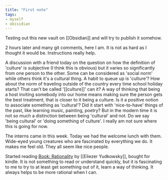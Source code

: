 ```yaml
---
title: "First note"
tags:
- myself
- obisidian
---
```


Testing out this new vault on [[Obsidian]] and will try to publish it somehow. 

2 hours later and many git comments, here I am. It is not as hard as I thought it would be. Instructions really help. 

A discussion with a friend today on the question on how the definition of 'culture' is subjective (I think this is obvious) but it varies so significantly from one person to the other. Some can be considered as 'social norm' while others think it's a cultural thing. A habit to queue up is 'culture'? How about the norm of traveling outside of the country every time school holiday starts? That can't be called '[[culture]]' can it? A way of thinking that being a host inviting somebody into our home means making sure the person gets the best treatment, that is closer to it being a culture. Is it a positive notion to associate something as 'cultural'? Did it start with 'nice-to-have' things of the past, like learning music, painting, poetry? But in the modern time it is not so much a distinction between being 'cultural' and not. Do we say 'being cultural' or 'doing something of culture'. I really am not sure where this is going for now. 

The interns came in this week. Today we had the welcome lunch with them. Wide-eyed young creatures who are fascinated by everything we do. It makes me feel old. They all seem like nice people.

Started reading [Book: Rationality](https://www.amazon.com/Rationality-AI-Zombies-Eliezer-Yudkowsky-ebook/dp/B00ULP6EW2) by [[Eliezer Yudkowsky]], bought for kindle. It is not something to read or understand quickly, but it is fascinating to me to try to at least get something out of it, learn a way of thinking. It always helps to be more rational when I can.